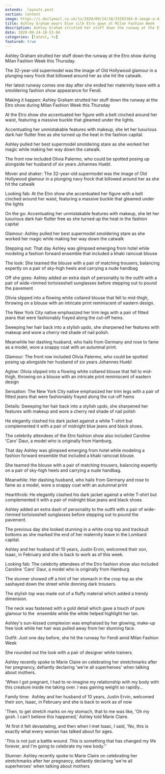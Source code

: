 ```yaml
---
extends: _layouts.post
section: content
image: https://i.dailymail.co.uk/1s/2020/09/24/18/33583384-0-image-a-43_1600968080295.jpg 
title: Ashley Graham wears blue silk Etro gown at Milan Fashion Week 
description: Ashley Graham strutted her stuff down the runway at the Etro show during Milan Fashion Week this Thursday. The 32-year-old supermodel was the image of Old Hollywood glamour in a plunging navy frock. 
date: 2020-09-24-18-53-04 
categories: [latest, tv] 
featured: true 
--- 
```

Ashley Graham strutted her stuff down the runway at the Etro show during Milan Fashion Week this Thursday.

The 32-year-old supermodel was the image of Old Hollywood glamour in a plunging navy frock that billowed around her as she hit the catwalk.

Her latest runway comes one day after she ended her maternity leave with a smoldering fashion show appearance for Fendi.

Making it happen: Ashley Graham strutted her stuff down the runway at the Etro show during Milan Fashion Week this Thursday

At the Etro show she accentuated her figure with a belt cinched around her waist, featuring a massive buckle that gleamed under the lights.

Accentuating her unmistakable features with makeup, she let her luxurious dark hair flutter free as she turned up the heat in the fashion capital.

Ashley pulled her best supermodel smoldering stare as she worked her magic while making her way down the catwalk.

The front row included Olivia Palermo, who could be spotted posing up alongside her husband of six years Johannes Huebl. 

Mover and shaker: The 32-year-old supermodel was the image of Old Hollywood glamour in a plunging navy frock that billowed around her as she hit the catwalk

Looking fab: At the Etro show she accentuated her figure with a belt cinched around her waist, featuring a massive buckle that gleamed under the lights

On the go: Accentuating her unmistakable features with makeup, she let her luxurious dark hair flutter free as she turned up the heat in the fashion capital

Glamour: Ashley pulled her best supermodel smoldering stare as she worked her magic while making her way down the catwalk

Stepping out: That day Ashley was glimpsed emerging from hotel while modeling a fashion forward ensemble that included a khaki raincoat blouse

The look: She teamed the blouse with a pair of matching trousers, balancing expertly on a pair of sky-high heels and carrying a nude handbag

Off she goes: Ashley added an extra dash of personality to the outfit with a pair of wide-rimmed tortoiseshell sunglasses before stepping out to pound the pavement

Olivia slipped into a flowing white collared blouse that fell to mid-thigh, throwing on a blouse with an intricate print reminiscent of eastern design.

The New York City native emphasized her trim legs with a pair of fitted jeans that were fashionably frayed along the cut-off hems.

Sweeping her hair back into a stylish updo, she sharpened her features with makeup and wore a cherry red shade of nail polish.

Meanwhile her dashing husband, who hails from Germany and rose to fame as a model, wore a snappy coat with an autumnal print.

Glamour: The front row included Olivia Palermo, who could be spotted posing up alongside her husband of six years Johannes Huebl

Aglow: Olivia slipped into a flowing white collared blouse that fell to mid-thigh, throwing on a blouse with an intricate print reminiscent of eastern design

Sensation: The New York City native emphasized her trim legs with a pair of fitted jeans that were fashionably frayed along the cut-off hems

Details: Sweeping her hair back into a stylish updo, she sharpened her features with makeup and wore a cherry red shade of nail polish 

He elegantly clashed his dark jacket against a white T-shirt but complemented it with a pair of midnight blue jeans and black shoes.

The celebrity attendees of the Etro fashion show also included Caroline 'Caro' Daur, a model who is originally from Hamburg. 

That day Ashley was glimpsed emerging from hotel while modeling a fashion forward ensemble that included a khaki raincoat blouse.

She teamed the blouse with a pair of matching trousers, balancing expertly on a pair of sky-high heels and carrying a nude handbag.

Meanwhile: Her dashing husband, who hails from Germany and rose to fame as a model, wore a snappy coat with an autumnal print

Heartthrob: He elegantly clashed his dark jacket against a white T-shirt but complemented it with a pair of midnight blue jeans and black shoes

Ashley added an extra dash of personality to the outfit with a pair of wide-rimmed tortoiseshell sunglasses before stepping out to pound the pavement. 

The previous day she looked stunning in a white crop top and tracksuit bottoms as she marked the end of her maternity leave in the Lombard capital. 

Ashley and her husband of 10 years, Justin Ervin, welcomed their son, Isaac, in February and she is back to work as of this week. 

Looking fab: The celebrity attendees of the Etro fashion show also included Caroline 'Caro' Daur, a model who is originally from Hamburg

The stunner showed off a hint of her stomach in the crop top as she sashayed down the street while donning dark trousers. 

The stylish top was made out of a fluffy material which added a trendy dimension. 

The neck was fastened with a gold detail which gave a touch of pure glamour to the  ensemble while the white helped highlight her tan. 

Ashley's sun-kissed complexion was emphaised by her glowing, make-up free look while her hair was pulled away from her stunning face. 

Outfit: Just one day before, she hit the runway for Fendi amid Milan Fashion Week

She rounded out the look with a pair of designer white trainers.  

Ashley recently spoke to Marie Claire on celebrating her stretchmarks after her pregnancy, defiantly declaring 'we're all superheroes' when talking about mothers. 

'When I got pregnant, I had to re-imagine my relationship with my body with this creature inside me taking over. I was gaining weight so rapidly...

Family time:  Ashley and her husband of 10 years, Justin Ervin, welcomed their son, Isaac, in February and she is back to work as of now

'Then, to get stretch marks on my stomach, that to me was like, 'Oh my gosh. I can’t believe this happened,' Ashley told Marie Claire.

'At first it felt devastating, and then when I met Isaac, I said, 'No, this is exactly what every woman has talked about for ages. 

'This is not just a battle wound. This is something that has changed my life forever, and I'm going to celebrate my new body.''  

Stunner: Ashley recently spoke to Marie Claire on celebrating her stretchmarks after her pregnancy, defiantly declaring 'we're all superheroes' when talking about mothers 

